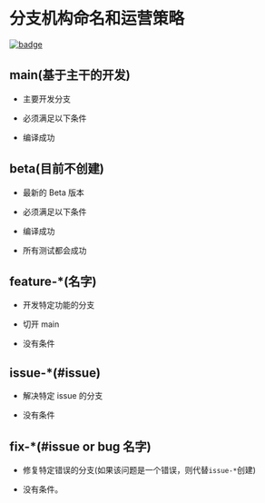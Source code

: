 # 分支机构命名和运营策略

[![badge](https://img.shields.io/endpoint.svg?url=https%3A%2F%2Fgezf7g7pd5.execute-api.ap-northeast-1.amazonaws.com%2Fdefault%2Fsource_up_to_date%3Fowner%3Derg-lang%26repos%3Derg%26ref%3Dmain%26path%3Ddoc/EN/dev_guide/branches.md%26commit_hash%3Dbf5df01d09e42ec8433a628420e096ac55e4d3e4)](https://gezf7g7pd5.execute-api.ap-northeast-1.amazonaws.com/default/source_up_to_date?owner=erg-lang&repos=erg&ref=main&path=doc/EN/dev_guide/branches.md&commit_hash=bf5df01d09e42ec8433a628420e096ac55e4d3e4)

## main(基于主干的开发)

* 主要开发分支
* 必须满足以下条件

* 编译成功

## beta(目前不创建)

* 最新的 Beta 版本
* 必须满足以下条件

* 编译成功
* 所有测试都会成功

## feature-*(名字)

* 开发特定功能的分支
* 切开 main

* 没有条件

## issue-*(#issue)

* 解决特定 issue 的分支

* 没有条件

## fix-*(#issue or bug 名字)

* 修复特定错误的分支(如果该问题是一个错误，则代替`issue-*`创建)

* 没有条件。
